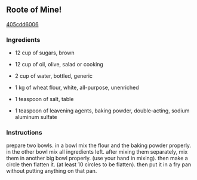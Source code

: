 ## Roote of Mine!

[405cdd6006](http://www.food.com/recipe/roote-of-mine-373704)

### Ingredients

 - 12 cup of sugars, brown

 - 12 cup of oil, olive, salad or cooking

 - 2 cup of water, bottled, generic

 - 1 kg of wheat flour, white, all-purpose, unenriched

 - 1 teaspoon of salt, table

 - 1 teaspoon of leavening agents, baking powder, double-acting, sodium aluminum sulfate

### Instructions

prepare two bowls. in a bowl mix the flour and the baking powder properly. in the other bowl mix all ingredients left. after mixing them separately, mix them in another big bowl properly. (use your hand in mixing). then make a circle then flatten it. (at least 10 circles to be flatten). then put it in a fry pan without putting anything on that pan.
